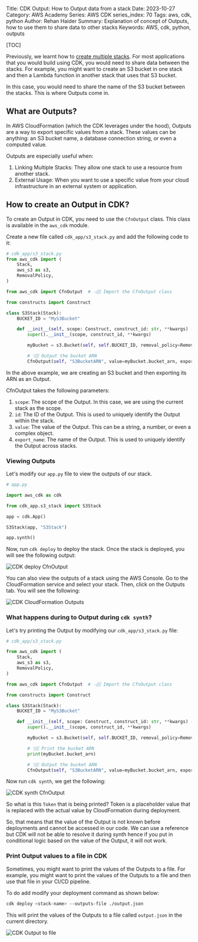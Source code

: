 Title: CDK Output: How to Output data from a stack
Date: 2023-10-27
Category: AWS Academy
Series: AWS CDK
series_index: 70
Tags: aws, cdk, python
Author: Rehan Haider
Summary: Explanation of concept of Outputs, how to use them to share data to other stacks
Keywords: AWS, cdk, python, outputs


[TOC]

Previously, we learnt how to [create multiple stacks]({filename}50000050-cdk-multiple-stacks.md). For most applications that you would build using CDK, you would need to share data between the stacks. For example, you might want to create an S3 bucket in one stack and then a Lambda function in another stack that uses that S3 bucket. 

In this case, you would need to share the name of the S3 bucket between the stacks. This is where Outputs come in.

## What are Outputs?

In AWS CloudFormation (which the CDK leverages under the hood), Outputs are a way to export specific values from a stack. These values can be anything: an S3 bucket name, a database connection string, or even a computed value.

Outputs are especially useful when:

1. Linking Multiple Stacks: They allow one stack to use a resource from another stack.
2. External Usage: When you want to use a specific value from your cloud infrastructure in an external system or application.

## How to create an Output in CDK?

To create an Output in CDK, you need to use the `CfnOutput` class. This class is available in the `aws_cdk` module.

Create a new file called `cdk_app/s3_stack.py` and add the following code to it:

```python
# cdk_app/s3_stack.py
from aws_cdk import (
    Stack,
    aws_s3 as s3,
    RemovalPolicy,
)

from aws_cdk import CfnOutput  # 👈🏽 Import the CfnOutput class

from constructs import Construct

class S3Stack(Stack):
    BUCKET_ID = "MyS3Bucket"

    def __init__(self, scope: Construct, construct_id: str, **kwargs) -> None:
        super().__init__(scope, construct_id, **kwargs)

        myBucket = s3.Bucket(self, self.BUCKET_ID, removal_policy=RemovalPolicy.DESTROY)

        # 👇🏽 Output the bucket ARN
        CfnOutput(self, "S3BucketARN", value=myBucket.bucket_arn, export_name="MyS3BucketARN")
```

In the above example, we are creating an S3 bucket and then exporting its ARN as an Output. 

CfnOutput takes the following parameters:

1. `scope`: The scope of the Output. In this case, we are using the current stack as the scope.
2. `id`: The ID of the Output. This is used to uniquely identify the Output within the stack.
3. `value`: The value of the Output. This can be a string, a number, or even a complex object.
4. `export_name`: The name of the Output. This is used to uniquely identify the Output across stacks.

### Viewing Outputs

Let's modify our `app.py` file to view the outputs of our stack. 

```python
# app.py

import aws_cdk as cdk

from cdk_app.s3_stack import S3Stack

app = cdk.App()

S3Stack(app, "S3Stack")

app.synth()
```

Now, run `cdk deploy` to deploy the stack. Once the stack is deployed, you will see the following output:

![CDK deploy CfnOutput]({static}/images/aws/50000070-01-cdk-deploy-output.png)

You can also view the outputs of a stack using the AWS Console. Go to the CloudFormation service and select your stack. Then, click on the Outputs tab. You will see the following:

![CDK CloudFormation Outputs]({static}/images/aws/50000070-02-cdk-console-output.png)

### What happens during to Output during `cdk synth`?

Let's try printing the Output by modifying our `cdk_app/s3_stack.py` file:

```python
# cdk_app/s3_stack.py

from aws_cdk import (
    Stack,
    aws_s3 as s3,
    RemovalPolicy,
)

from aws_cdk import CfnOutput  # 👈🏽 Import the CfnOutput class

from constructs import Construct

class S3Stack(Stack):
    BUCKET_ID = "MyS3Bucket"

    def __init__(self, scope: Construct, construct_id: str, **kwargs) -> None:
        super().__init__(scope, construct_id, **kwargs)

        myBucket = s3.Bucket(self, self.BUCKET_ID, removal_policy=RemovalPolicy.DESTROY)

        # 👇🏽 Print the bucket ARN
        print(myBucket.bucket_arn)

        # 👇🏽 Output the bucket ARN
        CfnOutput(self, "S3BucketARN", value=myBucket.bucket_arn, export_name="MyS3BucketARN")
```

Now run `cdk synth`, we get the following:

![CDK synth CfnOutput]({static}/images/aws/50000070-03-cdk-synth-output.png)

So what is this `Token` that is being printed? Token is a placeholder value that is replaced with the actual value by CloudFormation during deployment.

So, that means that the value of the Output is not known before deployments and cannot be accessed in our code. We can use a reference but CDK will not be able to resolve it during synth hence if you put in conditional logic based on the value of the Output, it will not work.

### Print Output values to a file in CDK

Sometimes, you might want to print the values of the Outputs to a file. For example, you might want to print the values of the Outputs to a file and then use that file in your CI/CD pipeline. 

To do add modify your deployment command as shown below:

```bash
cdk deploy <stack-name> --outputs-file ./output.json
```

This will print the values of the Outputs to a file called `output.json` in the current directory.

![CDK Output to file]({static}/images/aws/50000070-04-cdk-output-file.png)


